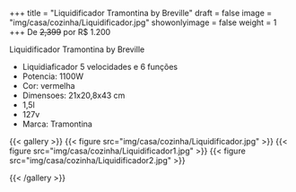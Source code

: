 +++
title = "Liquidificador Tramontina by Breville"
draft = false
image = "img/casa/cozinha/Liquidificador.jpg"
showonlyimage = false
weight = 1
+++
De ~~2,399~~ por <span class="price">R$ 1.200</span>

<!--more-->

Liquidificador Tramontina by Breville	

- Liquidiaficador 5 velocidades e 6 funções
- Potencia: 1100W
- Cor: vermelha
- Dimensoes: 21x20,8x43 cm
- 1,5l
- 127v
- Marca: Tramontina

{{< gallery >}}
{{< figure src="img/casa/cozinha/Liquidificador.jpg" >}}
{{< figure src="img/casa/cozinha/Liquidificador1.jpg" >}}
{{< figure src="img/casa/cozinha/Liquidificador2.jpg" >}}

{{< /gallery >}}
